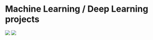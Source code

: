 # Machine Learning / Deep Learning projects

<img src="http://ForTheBadge.com/images/badges/made-with-python.svg" /> <img src="http://ForTheBadge.com/images/badges/built-with-swag.svg" />
